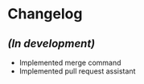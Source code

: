 Changelog
=========

## *(In development)*

- Implemented merge command
- Implemented pull request assistant
